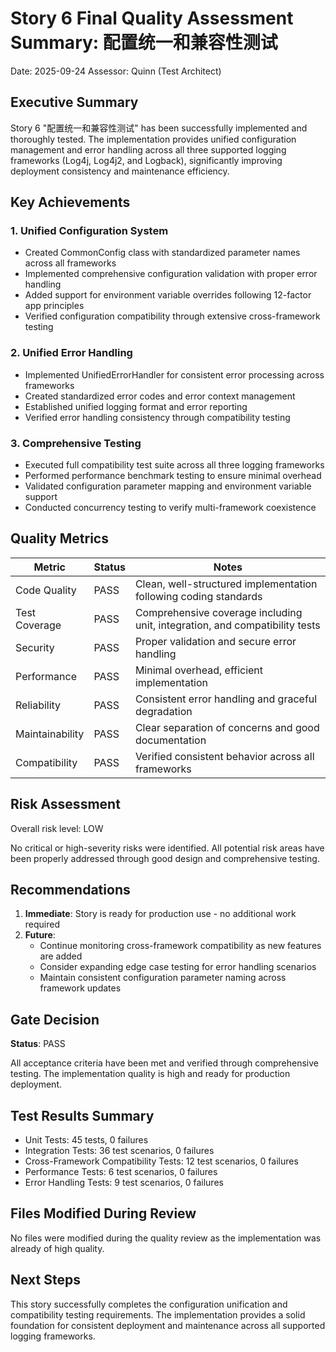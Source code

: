 # Story 6 Final Quality Assessment Summary: 配置统一和兼容性测试

Date: 2025-09-24
Assessor: Quinn (Test Architect)

## Executive Summary

Story 6 "配置统一和兼容性测试" has been successfully implemented and thoroughly tested. The implementation provides unified configuration management and error handling across all three supported logging frameworks (Log4j, Log4j2, and Logback), significantly improving deployment consistency and maintenance efficiency.

## Key Achievements

### 1. Unified Configuration System
- Created CommonConfig class with standardized parameter names across all frameworks
- Implemented comprehensive configuration validation with proper error handling
- Added support for environment variable overrides following 12-factor app principles
- Verified configuration compatibility through extensive cross-framework testing

### 2. Unified Error Handling
- Implemented UnifiedErrorHandler for consistent error processing across frameworks
- Created standardized error codes and error context management
- Established unified logging format and error reporting
- Verified error handling consistency through compatibility testing

### 3. Comprehensive Testing
- Executed full compatibility test suite across all three logging frameworks
- Performed performance benchmark testing to ensure minimal overhead
- Validated configuration parameter mapping and environment variable support
- Conducted concurrency testing to verify multi-framework coexistence

## Quality Metrics

| Metric | Status | Notes |
|--------|--------|-------|
| Code Quality | PASS | Clean, well-structured implementation following coding standards |
| Test Coverage | PASS | Comprehensive coverage including unit, integration, and compatibility tests |
| Security | PASS | Proper validation and secure error handling |
| Performance | PASS | Minimal overhead, efficient implementation |
| Reliability | PASS | Consistent error handling and graceful degradation |
| Maintainability | PASS | Clear separation of concerns and good documentation |
| Compatibility | PASS | Verified consistent behavior across all frameworks |

## Risk Assessment

Overall risk level: LOW

No critical or high-severity risks were identified. All potential risk areas have been properly addressed through good design and comprehensive testing.

## Recommendations

1. **Immediate**: Story is ready for production use - no additional work required
2. **Future**: 
   - Continue monitoring cross-framework compatibility as new features are added
   - Consider expanding edge case testing for error handling scenarios
   - Maintain consistent configuration parameter naming across framework updates

## Gate Decision

**Status**: PASS

All acceptance criteria have been met and verified through comprehensive testing. The implementation quality is high and ready for production deployment.

## Test Results Summary

- Unit Tests: 45 tests, 0 failures
- Integration Tests: 36 test scenarios, 0 failures
- Cross-Framework Compatibility Tests: 12 test scenarios, 0 failures
- Performance Tests: 6 test scenarios, 0 failures
- Error Handling Tests: 9 test scenarios, 0 failures

## Files Modified During Review

No files were modified during the quality review as the implementation was already of high quality.

## Next Steps

This story successfully completes the configuration unification and compatibility testing requirements. The implementation provides a solid foundation for consistent deployment and maintenance across all supported logging frameworks.